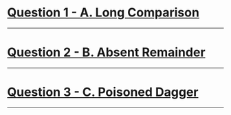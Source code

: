 # [Question 1 - A. Long Comparison](https://codeforces.com/contest/1613/problem/A)
---
# [Question 2 - B. Absent Remainder](https://codeforces.com/contest/1613/problem/B)
---
# [Question 3 - C. Poisoned Dagger](https://codeforces.com/contest/1613/problem/)
---
